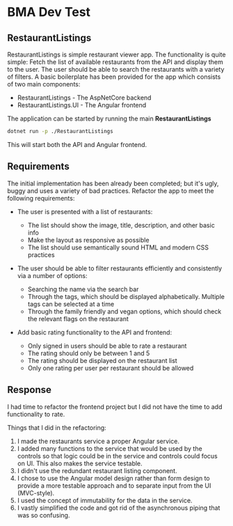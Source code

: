 # BMA Dev Test

## RestaurantListings

RestaurantListings is simple restaurant viewer app. The functionality is quite simple: Fetch the list of available restaurants from the API and display them to the user. The user should be able to search the restaurants with a variety of filters. A basic boilerplate has been provided for the app which consists of two main components:

- RestaurantListings - The AspNetCore backend
- RestaurantListings.UI - The Angular frontend

The application can be started by running the main **RestaurantListings**

```bash
dotnet run -p ./RestaurantListings
```

This will start both the API and Angular frontend.

## Requirements

The initial implementation has been already been completed; but it's ugly, buggy and uses a variety of bad practices. Refactor the app to meet the following requirements:

- The user is presented with a list of restaurants:

  - The list should show the image, title, description, and other basic info
  - Make the layout as responsive as possible
  - The list should use semantically sound HTML and modern CSS practices

- The user should be able to filter restaurants efficiently and consistently via a number of options:

  - Searching the name via the search bar
  - Through the tags, which should be displayed alphabetically. Multiple tags can be selected at a time
  - Through the family friendly and vegan options, which should check the relevant flags on the restaurant

- Add basic rating functionality to the API and frontend:

  - Only signed in users should be able to rate a restaurant
  - The rating should only be between 1 and 5
  - The rating should be displayed on the restaurant list
  - Only one rating per user per restaurant should be allowed

## Response

I had time to refactor the frontend project but I did not have the time to add functionality to rate.

Things that I did in the refactoring:

1. I made the restaurants service a proper Angular service.
2. I added many functions to the service that would be used by the controls so that logic could be in the service and controls could focus on UI. This also makes the service testable.
3. I didn't use the redundant restaurant listing component.
4. I chose to use the Angular model design rather than form design to provide a more testable approach and to separate input from the UI (MVC-style).
5. I used the concept of immutability for the data in the service.
6. I vastly simplified the code and got rid of the asynchronous piping that was so confusing.